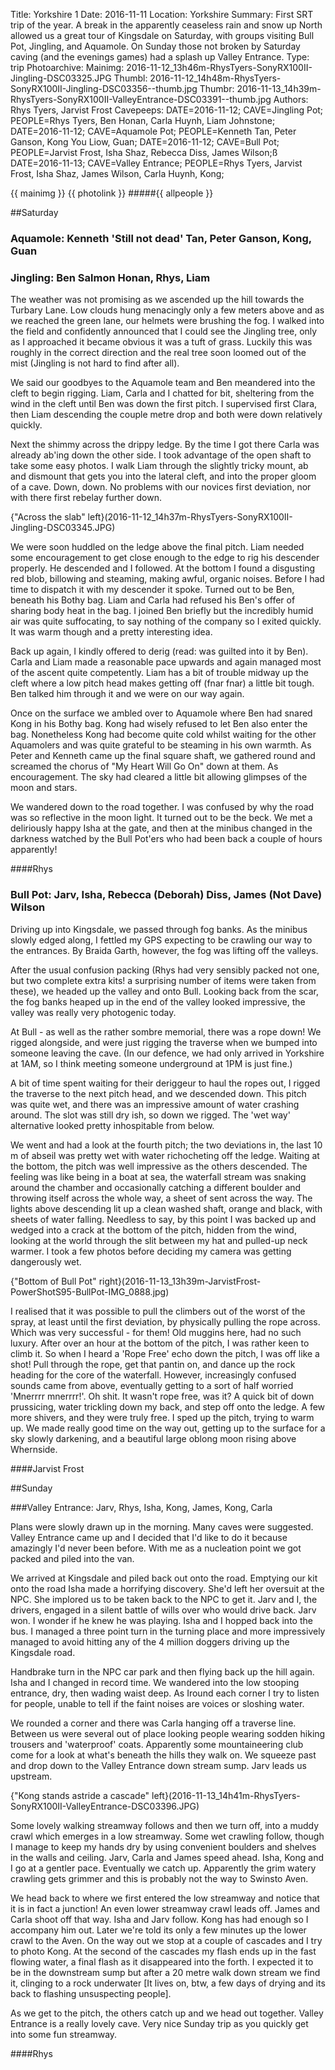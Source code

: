 Title: Yorkshire 1
Date: 2016-11-11
Location: Yorkshire
Summary: First SRT trip of the year. A break in the apparently ceaseless rain and snow up North allowed us a great tour of Kingsdale on Saturday, with groups visiting Bull Pot, Jingling, and Aquamole. On Sunday those not broken by Saturday caving (and the evenings games) had a splash up Valley Entrance.
Type: trip
Photoarchive:
Mainimg: 2016-11-12_13h46m-RhysTyers-SonyRX100II-Jingling-DSC03325.JPG
Thumbl: 2016-11-12_14h48m-RhysTyers-SonyRX100II-Jingling-DSC03356--thumb.jpg
Thumbr: 2016-11-13_14h39m-RhysTyers-SonyRX100II-ValleyEntrance-DSC03391--thumb.jpg
Authors: Rhys Tyers, Jarvist Frost
Cavepeeps: DATE=2016-11-12; CAVE=Jingling Pot; PEOPLE=Rhys Tyers, Ben Honan, Carla Huynh, Liam Johnstone;
           DATE=2016-11-12; CAVE=Aquamole Pot; PEOPLE=Kenneth Tan, Peter Ganson, Kong You Liow, Guan;
           DATE=2016-11-12; CAVE=Bull Pot; PEOPLE=Jarvist Frost, Isha Shaz, Rebecca Diss, James Wilson;ß
           DATE=2016-11-13; CAVE=Valley Entrance; PEOPLE=Rhys Tyers, Jarvist Frost, Isha Shaz, James Wilson, Carla Huynh, Kong;

{{ mainimg }}
{{ photolink }}
#####{{ allpeople }}

##Saturday

### Aquamole: Kenneth 'Still not dead' Tan, Peter Ganson, Kong, Guan

### Jingling: Ben Salmon Honan, Rhys, Liam

The weather was not promising as we ascended up the hill towards the Turbary Lane. Low clouds hung menacingly only a few meters above and as we reached the green lane, our helmets were brushing the fog. I walked into the field and confidently announced that I could see the Jingling tree, only as I approached it became obvious it was a tuft of grass. Luckily this was roughly in the correct direction and the real tree soon loomed out of the mist (Jingling is not hard to find after all).

We said our goodbyes to the Aquamole team and Ben meandered into the cleft to begin rigging. Liam, Carla and I  chatted for bit, sheltering from the wind in the cleft until Ben was down the first pitch. I supervised first Clara, then Liam descending the couple metre drop and both were down relatively quickly.

Next the shimmy across the drippy ledge. By the time I got there Carla was already ab'ing down the other side. I took advantage of the open shaft to take some easy photos. I walk Liam through the slightly tricky mount, ab and dismount that gets you into the lateral cleft, and into the proper gloom of a cave. Down, down. No problems with our novices first deviation, nor with there first rebelay further down.

{"Across the slab" left}(2016-11-12_14h37m-RhysTyers-SonyRX100II-Jingling-DSC03345.JPG)

We were soon huddled on the ledge above the final pitch. Liam needed some encouragement to get close enough to the edge to rig his descender properly. He descended and I followed. At the bottom I found a disgusting red blob, billowing and steaming, making awful, organic noises. Before I had time to dispatch it with my descender it spoke. Turned out to be Ben, beneath his Bothy bag. Liam and Carla had refused his Ben's offer of sharing body heat in the bag. I joined Ben briefly but the incredibly humid air was quite suffocating, to say nothing of the company so I exited quickly. It was warm though and a pretty interesting idea.

Back up again, I kindly offered to derig (read: was guilted into it by Ben). Carla and Liam made a reasonable pace upwards and again managed most of the ascent quite competently. Liam has a bit of trouble midway up the cleft where a low pitch head makes getting off (fnar fnar) a little bit tough. Ben talked him through it and we were on our way again.

Once on the surface we ambled over to Aquamole where Ben had snared Kong in his Bothy bag. Kong had wisely refused to let Ben also enter the bag. Nonetheless Kong had become quite cold whilst waiting for the other Aquamolers and was quite grateful to be steaming in his own warmth. As Peter and Kenneth came up the final square shaft, we gathered round and screamed the chorus of "My Heart Will Go On" down at them. As encouragement. The sky had cleared a little bit allowing glimpses of the moon and stars.

We wandered down to the road together. I was confused by why the road was so reflective in the moon light. It turned out to be the beck. We met a deliriously happy Isha at the gate, and then at the minibus changed in the darkness watched by the Bull Pot'ers who had been back a couple of hours apparently!

####Rhys

### Bull Pot: Jarv, Isha, Rebecca (Deborah) Diss, James (Not Dave) Wilson

Driving up into Kingsdale, we passed through fog banks. As the minibus slowly edged along, I fettled my GPS expecting to be crawling our way to the entrances. By Braida Garth, however, the fog was lifting off the valleys.

After the usual confusion packing (Rhys had very sensibly packed not one, but two complete extra kits! a surprising number of items were taken from these), we headed up the valley and onto Bull. Looking back from the scar, the fog banks heaped up in the end of the valley looked impressive, the valley was really very photogenic today.

At Bull - as well as the rather sombre memorial, there was a rope down! We rigged alongside, and were just rigging the traverse when we bumped into someone leaving the cave. (In our defence, we had only arrived in Yorkshire at 1AM, so I think meeting someone underground at 1PM is just fine.)

A bit of time spent waiting for their deriggeur to haul the ropes out, I rigged the traverse to the next pitch head, and we descended down. This pitch was quite wet, and there was an impressive amount of water crashing around. The slot was still dry ish, so down we rigged. The 'wet way' alternative looked pretty inhospitable from below.

We went and had a look at the fourth pitch; the two deviations in, the last 10 m of abseil was pretty wet with water richocheting off the ledge. Waiting at the bottom, the pitch was well impressive as the others descended. The feeling was like being in a boat at sea, the waterfall stream was snaking around the chamber and occasionally catching a different boulder and throwing itself across the whole way, a sheet of sent across the way. The lights above descending lit up a clean washed shaft, orange and black, with sheets of water falling. Needless to say, by this point I was backed up and wedged into a crack at the bottom of the pitch, hidden from the wind, looking at the world through the slit between my hat and pulled-up neck warmer. I took a few photos before deciding my camera was getting dangerously wet.

{"Bottom of Bull Pot" right}(2016-11-13_13h39m-JarvistFrost-PowerShotS95-BullPot-IMG_0888.jpg)

I realised that it was possible to pull the climbers out of the worst of the spray, at least until the first deviation, by physically pulling the rope across. Which was very successful - for them! Old muggins here, had no such luxury. After over an hour at the bottom of the pitch, I was rather keen to climb it. So when I heard a 'Rope Free' echo down the pitch, I was off like a shot! Pull through the rope, get that pantin on, and dance up the rock heading for the core of the waterfall. However, increasingly confused sounds came from above, eventually getting to a sort of half worried 'Mnerrrr mnerrrr!'. Oh shit. It wasn't rope free, was it? A quick bit of down prussicing, water trickling down my back, and step off onto the ledge. A few more shivers, and they were truly free. I sped up the pitch, trying to warm up. We made really good time on the way out, getting up to the surface for a sky slowly darkening, and a beautiful large oblong moon rising above Whernside.

####Jarvist Frost

##Sunday

###Valley Entrance: Jarv, Rhys, Isha, Kong, James, Kong, Carla

Plans were slowly drawn up in the morning. Many caves were suggested. Valley Entrance came up and I decided that I'd like to do it because amazingly I'd never been before. With me as a nucleation point we got packed and piled into the van.

We arrived at Kingsdale and piled back out onto the road. Emptying our kit onto the road Isha made a horrifying discovery. She'd left her oversuit at the NPC. She implored us to be taken back to the NPC to get it. Jarv and I, the drivers, engaged in a silent battle of wills over who would drive back. Jarv won. I wonder if he knew he was playing. Isha and I hopped back into the bus. I managed a three point turn in the turning place and more impressively managed to avoid hitting any of the 4 million doggers driving up the Kingsdale road.

Handbrake turn in the NPC car park and then flying back up the hill again. Isha and I changed in record time. We wandered into the low stooping entrance, dry, then wading waist deep. As Iround each corner I try to listen for people, unable to tell if the faint noises are voices or sloshing water.

We rounded a corner and there was Carla hanging off a traverse line. Between us were several out of place looking people wearing sodden hiking trousers and 'waterproof' coats. Apparently some mountaineering club come for a look at what's beneath the hills they walk on. We squeeze past and drop down to the Valley Entrance down stream sump. Jarv leads us upstream.

{"Kong stands astride a cascade" left}(2016-11-13_14h41m-RhysTyers-SonyRX100II-ValleyEntrance-DSC03396.JPG)

Some lovely walking streamway follows and then we turn off, into a muddy crawl which emerges in a low streamway. Some wet crawling follow, though I manage to keep my hands dry by using convenient boulders and shelves in the walls and ceiling. Jarv, Carla and James speed ahead. Isha, Kong and I go at a gentler pace. Eventually we catch up. Apparently the grim watery crawling gets grimmer and this is probably not the way to Swinsto Aven.

We head back to where we first entered the low streamway and notice that it is in fact a junction! An even lower streamway crawl leads off. James and Carla shoot off that way. Isha and Jarv follow. Kong has had enough so I accompany him out. Later we're told its only a few minutes up the lower crawl to the Aven. On the way out we stop at a couple of cascades and I try to photo Kong. At the second of the cascades my flash ends up in the fast flowing water, a final flash as it disappeared into the forth. I expected it to be in the downstream sump but after a 20 metre walk down stream we find it, clinging to a rock underwater [It lives on, btw, a few days of drying and its back to flashing unsuspecting people].

As we get to the pitch, the others catch up and we head out together. Valley Entrance is a really lovely cave. Very nice Sunday trip as you quickly get into some fun streamway.

####Rhys
